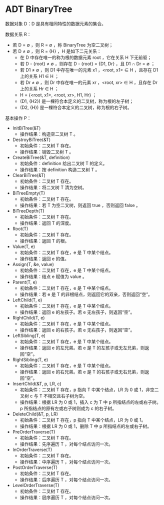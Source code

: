 ADT BinaryTree
================

数据对象 D：D 是具有相同特性的数据元素的集合。

数据关系 R：
- 若 D = ∅ ，则 R = ∅ ，称 BinaryTree 为空二叉树；
- 若 D ≠ ∅ ，则 R = {H} ，H 是如下二元关系：
  - 在 D 中存在唯一的称为根的数据元素 root ，它在关系 H 下无前驱；
  - 若 D - {root} ≠ ∅ ，则存在 D - {root} = {D1, Dr} ，且 D1 ∩ Dr = ∅ ；
  - 若 D1 ≠ ∅ ，则 D1 中存在唯一的元素 x1 ，<root, x1> ∈ H ，且存在 D1 上的关系 H1 ∈ H ；
  - 若 Dr ≠ ∅ ，则 Dr 中存在唯一的元素 xr ，<root, xr> ∈ H ，且存在 Dr 上的关系 Hr ∈ H ；
  - H = {<root, x1>, <root, xr>, H1, Hr} ；
  - (D1, {H2}) 是一棵符合本定义的二叉树，称为根的左子树；
  - (D2, {H}) 是一棵符合本定义的二叉树，称为根的右子树。

基本操作 P：
- InitBiTree(&T)
  - 操作结果：构造空二叉树 T 。
- DestroyBiTree(&T)
  - 初始条件：二叉树 T 存在。
  - 操作结果：销毁二叉树 T 。
- CreateBiTree(&T, definition)
  - 初始条件：definition 给出二叉树 T 的定义。
  - 操作结果：按 definition 构造二叉树 T 。
- ClearBiTree(&T)
  - 初始条件：二叉树 T 存在。
  - 操作结果：将二叉树 T 清为空树。
- BiTreeEmpty(T)
  - 初始条件：二叉树 T 存在。
  - 操作结果：若 T 为空二叉树，则返回 true ，否则返回 false 。
- BiTreeDepth(T)
  - 初始条件：二叉树 T 存在。
  - 操作结果：返回 T 的深度。
- Root(T)
  - 初始条件：二叉树 T 存在。
  - 操作结果：返回 T 的根。
- Value(T, e)
  - 初始条件：二叉树 T 存在，e 是 T 中某个结点。
  - 操作结果：返回 e 的值。
- Assign(T, &e, value)
  - 初始条件：二叉树 T 存在，e 是 T 中某个结点。
  - 操作结果：结点 e 赋值为 value 。
- Parent(T, e)
  - 初始条件：二叉树 T 存在，e 是 T 中某个结点。
  - 操作结果：若 e 是 T 的非根结点，则返回它的双亲，否则返回“空”。
- LeftChild(T, e)
  - 初始条件：二叉树 T 存在，e 是 T 中某个结点。
  - 操作结果：返回 e 的左孩子。若 e 无左孩子，则返回“空”。
- RightChild(T, e)
  - 初始条件：二叉树 T 存在，e 是 T 中某个结点。
  - 操作结果：返回 e 的右孩子。若 e 无右孩子，则返回“空”。
- LeftSibling(T, e)
  - 初始条件：二叉树 T 存在，e 是 T 中某个结点。
  - 操作结果：返回 e 的左兄弟。若 e 是 T 的左孩子或无左兄弟，则返回“空”。
- RightSibling(T, e)
  - 初始条件：二叉树 T 存在，e 是 T 中某个结点。
  - 操作结果：返回 e 的右兄弟。若 e 是 T 的右孩子或无右兄弟，则返回“空”。
- InsertChild(&T, p, LR, c)
  - 初始条件：二叉树 T 存在，p 指向 T 中某个结点，LR 为 0 或 1，非空二叉树 c 与 T 不相交且右子树为空。
  - 操作结果：根据 LR 为 0 或 1，插入 c 为 T 中 p 所指结点的左或右子树。p 所指结点的原有左或右子树则成为 c 的右子树。
- DeleteChild(&T, p, LR)
  - 初始条件：二叉树 T 存在，p 指向 T 中某个结点，LR 为 0 或 1。
  - 操作结果：根据 LR 为 0 或 1，删除 T 中 p 所指结点的左或右子树。
- PreOrderTraverse(T)
  - 初始条件：二叉树 T 存在。
  - 操作结果：先序遍历 T ，对每个结点访问一次。
- InOrderTraverse(T)
  - 初始条件：二叉树 T 存在。
  - 操作结果：中序遍历 T ，对每个结点访问一次。
- PostOrderTraverse(T)
  - 初始条件：二叉树 T 存在。
  - 操作结果：后序遍历 T ，对每个结点访问一次。
- LevelOrderTraverse(T)
  - 初始条件：二叉树 T 存在。
  - 操作结果：层序遍历 T ，对每个结点访问一次。

